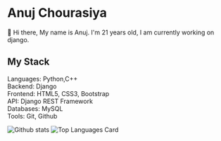 # Anuj Chourasiya

:wave: Hi there, My name is Anuj. I'm 21 years old, 
I am currently working on django. 

## My Stack

Languages: Python,C++
<br>
Backend: Django
<br>
Frontend: HTML5, CSS3, Bootstrap
<br>
API: Django REST Framework
<br>
Databases: MySQL
<br>
Tools: Git, Github
<br>

![Github stats](https://github-readme-stats.vercel.app/api?username=anuj-chourasiya&theme=highcontrast&show_icons=true&count_private=true)
![Top Languages Card](https://github-readme-stats.vercel.app/api/top-langs/?username=anuj-chourasiya&layout=compact)

<!--
**suhailvs/suhailvs** is a ✨ _special_ ✨ repository because its `README.md` (this file) appears on your GitHub profile.

Here are some ideas to get you started:

- 🔭 I’m currently working on ...
- 🌱 I’m currently learning ...
- 👯 I’m looking to collaborate on ...
- 🤔 I’m looking for help with ...
- 💬 Ask me about ...
- 📫 How to reach me: ...
- 😄 Pronouns: ...
- ⚡ Fun fact: ...
-->
